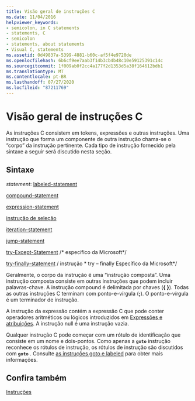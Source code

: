 ```yaml
---
title: Visão geral de instruções C
ms.date: 11/04/2016
helpviewer_keywords:
- semicolon, in C statements
- statements, C
- semicolon
- statements, about statements
- Visual C, statements
ms.assetid: 0d49837a-5399-4881-b60c-af5f4e9720de
ms.openlocfilehash: 6b6cf9ee7aab3f14b3cb4b48c10e59125391c14c
ms.sourcegitcommit: 1f009ab0f2cc4a177f2d1353d5a38f164612bdb1
ms.translationtype: MT
ms.contentlocale: pt-BR
ms.lasthandoff: 07/27/2020
ms.locfileid: "87211769"
---
```

# <a name="overview-of-c-statements"></a>Visão geral de instruções C

As instruções C consistem em tokens, expressões e outras instruções. Uma instrução que forma um componente de outra instrução chama-se o “corpo” da instrução pertinente. Cada tipo de instrução fornecido pela sintaxe a seguir será discutido nesta seção.

## <a name="syntax"></a>Sintaxe

*statement*: [labeled-statement](../c-language/goto-and-labeled-statements-c.md)

[compound-statement](../c-language/compound-statement-c.md)

[expression-statement](../c-language/expression-statement-c.md)

[instrução de seleção](../c-language/if-statement-c.md)

[iteration-statement](../c-language/do-while-statement-c.md)

[jump-statement](../c-language/break-statement-c.md)

[try-Except-Statement](../c-language/try-except-statement-c.md) /* específico da Microsoft\*/

[try-finally-statement](../c-language/try-finally-statement-c.md)  / instrução \* try – finally Específico da Microsoft\*/

Geralmente, o corpo da instrução é uma “instrução composta”. Uma instrução composta consiste em outras instruções que podem incluir palavras-chave. A instrução compound é delimitada por chaves (**{ }**). Todas as outras instruções C terminam com ponto-e-vírgula (**;**). O ponto-e-vírgula é um terminador de instrução.

A instrução da expressão contém a expressão C que pode conter operadores aritméticos ou lógicos introduzidos em [Expressões e atribuições](../c-language/expressions-and-assignments.md). A instrução null é uma instrução vazia.

Qualquer instrução C pode começar com um rótulo de identificação que consiste em um nome e dois-pontos. Como apenas a **`goto`** instrução reconhece os rótulos de instrução, os rótulos de instrução são discutidos com **`goto`** . Consulte [as instruções goto e labeled](../c-language/goto-and-labeled-statements-c.md) para obter mais informações.

## <a name="see-also"></a>Confira também

[Instruções](../c-language/statements-c.md)
